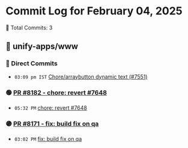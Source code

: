 # Commit Log for February 04, 2025

📝 Total Commits: 3

## 📁 unify-apps/www

### 🔨 Direct Commits

- `03:09 pm IST` [Chore/arraybutton dynamic text (#7551)](https://github.com/unify-apps/www/commit/7777ebdf50b00100edb82b410de4c746b3cebba9)

### 🟢 [PR #8182 - chore: revert #7648](https://github.com/unify-apps/www/pull/8182)

- `05:32 PM` [chore: revert #7648](https://github.com/unify-apps/www/commit/e37fbda13c118c2c25ca1590e1f20c3385807223)

### 🟣 [PR #8171 - fix: build fix on qa](https://github.com/unify-apps/www/pull/8171)

- `03:02 PM` [fix: build fix on qa](https://github.com/unify-apps/www/commit/4b87595ab4fb527a70f32d7647dc6b1dc9aac070)


